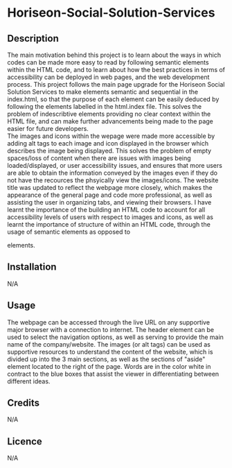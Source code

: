 # Horiseon-Social-Solution-Services

## Description

The main motivation behind this project is to learn about the ways in which codes can be made more easy to read by following semantic elements within the HTML code, and to learn about how the best practices in terms of accessibility can be deployed in web pages, and the web development process. 
This project follows the main page upgrade for the Horiseon Social Solution Services to make elements semantic and sequential in the index.html, so that the purpose of each element can be easily deduced by following the elements labelled in the html.index file. This solves the problem of indescribtive elements providing no clear context within the HTML file, and can make further advancements being made to the page easier for future developers.  
The images and icons within the wepage were made more accessible by adding alt tags to each image and icon displayed in the browser which describes the image being displayed. This solves the problem of empty spaces/loss of content when there are issues with images being loaded/displayed, or user accessibility issues, and ensures that more users are able to obtain the information conveyed by the images even if they do not have the recources the phsyically view the images/icons. 
The website title was updated to reflect the webpage more closely, which makes the appearance of the general page and code more professional, as well as assisting the user in organizing tabs, and viewing their browsers. 
I have learnt the importance of the building an HTML code to account for all accessibility levels of users with respect to images and icons, as well as learnt the importance of structure of within an HTML code, through the usage of semantic elements as opposed to <div> elements. 

## Installation

N/A

## Usage

The webpage can be accessed through the live URL on any supportive major browser with a connection to internet.
The header element can be used to select the navigation options, as well as serving to provide the main name of the company/website. 
The images (or alt tags) can be used as supportive resources to understand the content of the website, which is divided up into the 3 main sections, as well as the sections of "aside" element located to the right of the page. 
Words are in the color white in contract to the blue boxes that assist the viewer in differentiating between different ideas. 

## Credits

N/A

## Licence

N/A



